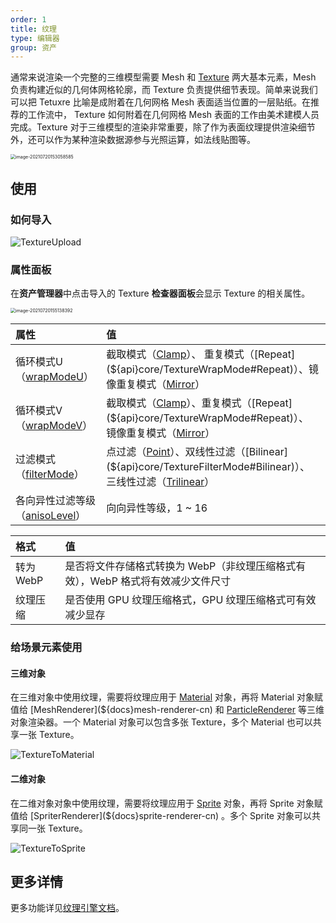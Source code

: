 ```yaml
---
order: 1
title: 纹理
type: 编辑器
group: 资产
---
```


通常来说渲染一个完整的三维模型需要 Mesh 和 [Texture](${docs}texture-cn) 两大基本元素，Mesh 负责构建近似的几何体网格轮廓，而 Texture 负责提供细节表现。简单来说我们可以把 Tetuxre 比喻是成附着在几何网格 Mesh 表面适当位置的一层贴纸。在推荐的工作流中， Texture 如何附着在几何网格 Mesh 表面的工作由美术建模人员完成。Texture 对于三维模型的渲染非常重要，除了作为表面纹理提供渲染细节外，还可以作为某种渲染数据源参与光照运算，如法线贴图等。

<img src="https://gw.alipayobjects.com/zos/OasisHub/1de98c9d-2999-40f5-bf07-bbf668cb00d6/image-20210720153058585.png" alt="image-20210720153058585" style="zoom:50%;" />



## 使用

### 如何导入

![TextureUpload](https://gw.alipayobjects.com/zos/OasisHub/c4aaec36-3781-42a9-8df6-58be14c659db/TextureUpload.gif)

### 属性面板

在**资产管理器**中点击导入的 Texture **检查器面板**会显示 Texture 的相关属性。

<img src="https://gw.alipayobjects.com/zos/OasisHub/d22803eb-b9ea-454a-87dd-fdf1694bd6ac/image-20210720155138392.png" alt="image-20210720155138392" style="zoom:50%;" />

| 属性                                                         | 值                                                           |
| :----------------------------------------------------------- | :----------------------------------------------------------- |
| 循环模式U（[wrapModeU](${api}core/Texture#wrapModeU)）       | 截取模式（[Clamp](${api}core/TextureWrapMode#Clamp)）、 重复模式（[Repeat](${api}core/TextureWrapMode#Repeat)）、镜像重复模式（[Mirror](${api}core/TextureWrapMode#Mirror)） |
| 循环模式V（[wrapModeV](${api}core/Texture#wrapModeV)）       | 截取模式（[Clamp](${api}core/TextureWrapMode#Clamp)）、重复模式（[Repeat](${api}core/TextureWrapMode#Repeat)）、 镜像重复模式（[Mirror](${api}core/TextureWrapMode#Mirror)） |
| 过滤模式（[filterMode](${api}core/Texture#filterMode)）      | 点过滤（[Point](${api}core/TextureFilterMode#Point)）、双线性过滤（[Bilinear](${api}core/TextureFilterMode#Bilinear)）、 三线性过滤（[Trilinear](${api}core/TextureFilterMode#Trilinear)） |
| 各向异性过滤等级（[anisoLevel](${api}core/Texture#anisoLevel)） | 向向异性等级，1 ~ 16                                         |

| 格式     | 值                                                           |
| :------- | :----------------------------------------------------------- |
| 转为WebP | 是否将文件存储格式转换为 WebP（非纹理压缩格式有效），WebP 格式将有效减少文件尺寸 |
| 纹理压缩 | 是否使用 GPU 纹理压缩格式，GPU 纹理压缩格式可有效减少显存    |

### 

### 给场景元素使用

#### 三维对象

在三维对象中使用纹理，需要将纹理应用于 [Material](${docs}material-cn) 对象，再将 Material 对象赋值给 [MeshRenderer](${docs}mesh-renderer-cn) 和 [ParticleRenderer](${docs}particle-renderer-cn) 等三维对象渲染器。一个 Material 对象可以包含多张 Texture，多个 Material 也可以共享一张 Texture。

![TextureToMaterial](https://gw.alipayobjects.com/zos/OasisHub/ba930f61-6ec7-49e8-814b-b6c24a078f0f/TextureToMaterial.gif)

#### 二维对象 

在二维对象对象中使用纹理，需要将纹理应用于 [Sprite](${docs}sprite-cn) 对象，再将 Sprite 对象赋值给 [SpriterRenderer](${docs}sprite-renderer-cn) 。多个 Sprite 对象可以共享同一张 Texture。

![TextureToSprite](https://gw.alipayobjects.com/zos/OasisHub/16109017-fe5e-45f8-bd66-51abfcedf60e/TextureToSprite.gif)



## 更多详情

更多功能详见[纹理引擎文档](${docs}texture-cn)。